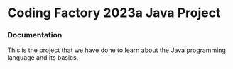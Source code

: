 # Coding Factory 2023a Java Project

### Documentation
This is the project that we have done to learn about the Java programming
language and its basics.